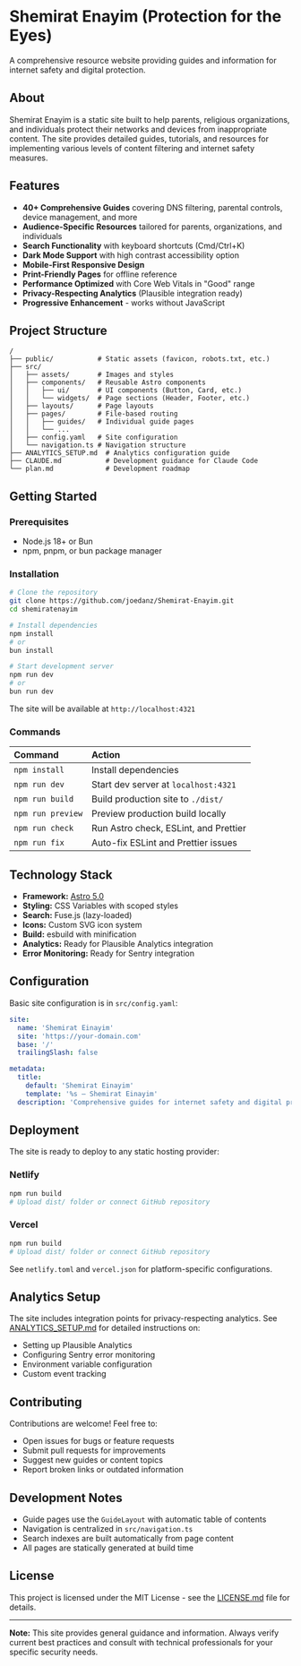 # Shemirat Enayim (Protection for the Eyes)

A comprehensive resource website providing guides and information for internet safety and digital protection.

## About

Shemirat Enayim is a static site built to help parents, religious organizations, and individuals protect their networks and devices from inappropriate content. The site provides detailed guides, tutorials, and resources for implementing various levels of content filtering and internet safety measures.

## Features

- **40+ Comprehensive Guides** covering DNS filtering, parental controls, device management, and more
- **Audience-Specific Resources** tailored for parents, organizations, and individuals
- **Search Functionality** with keyboard shortcuts (Cmd/Ctrl+K)
- **Dark Mode Support** with high contrast accessibility option
- **Mobile-First Responsive Design**
- **Print-Friendly Pages** for offline reference
- **Performance Optimized** with Core Web Vitals in "Good" range
- **Privacy-Respecting Analytics** (Plausible integration ready)
- **Progressive Enhancement** - works without JavaScript

## Project Structure

```
/
├── public/           # Static assets (favicon, robots.txt, etc.)
├── src/
│   ├── assets/       # Images and styles
│   ├── components/   # Reusable Astro components
│   │   ├── ui/       # UI components (Button, Card, etc.)
│   │   └── widgets/  # Page sections (Header, Footer, etc.)
│   ├── layouts/      # Page layouts
│   ├── pages/        # File-based routing
│   │   ├── guides/   # Individual guide pages
│   │   └── ...
│   ├── config.yaml   # Site configuration
│   └── navigation.ts # Navigation structure
├── ANALYTICS_SETUP.md  # Analytics configuration guide
├── CLAUDE.md           # Development guidance for Claude Code
└── plan.md             # Development roadmap
```

## Getting Started

### Prerequisites

- Node.js 18+ or Bun
- npm, pnpm, or bun package manager

### Installation

```bash
# Clone the repository
git clone https://github.com/joedanz/Shemirat-Enayim.git
cd shemiratenayim

# Install dependencies
npm install
# or
bun install

# Start development server
npm run dev
# or
bun run dev
```

The site will be available at `http://localhost:4321`

### Commands

| Command             | Action                                        |
|:--------------------|:----------------------------------------------|
| `npm install`       | Install dependencies                          |
| `npm run dev`       | Start dev server at `localhost:4321`          |
| `npm run build`     | Build production site to `./dist/`            |
| `npm run preview`   | Preview production build locally              |
| `npm run check`     | Run Astro check, ESLint, and Prettier         |
| `npm run fix`       | Auto-fix ESLint and Prettier issues           |

## Technology Stack

- **Framework:** [Astro 5.0](https://astro.build/)
- **Styling:** CSS Variables with scoped styles
- **Search:** Fuse.js (lazy-loaded)
- **Icons:** Custom SVG icon system
- **Build:** esbuild with minification
- **Analytics:** Ready for Plausible Analytics integration
- **Error Monitoring:** Ready for Sentry integration

## Configuration

Basic site configuration is in `src/config.yaml`:

```yaml
site:
  name: 'Shemirat Einayim'
  site: 'https://your-domain.com'
  base: '/'
  trailingSlash: false

metadata:
  title:
    default: 'Shemirat Einayim'
    template: '%s — Shemirat Einayim'
  description: 'Comprehensive guides for internet safety and digital protection'
```

## Deployment

The site is ready to deploy to any static hosting provider:

### Netlify

```bash
npm run build
# Upload dist/ folder or connect GitHub repository
```

### Vercel

```bash
npm run build
# Upload dist/ folder or connect GitHub repository
```

See `netlify.toml` and `vercel.json` for platform-specific configurations.

## Analytics Setup

The site includes integration points for privacy-respecting analytics. See [ANALYTICS_SETUP.md](./ANALYTICS_SETUP.md) for detailed instructions on:

- Setting up Plausible Analytics
- Configuring Sentry error monitoring
- Environment variable configuration
- Custom event tracking

## Contributing

Contributions are welcome! Feel free to:

- Open issues for bugs or feature requests
- Submit pull requests for improvements
- Suggest new guides or content topics
- Report broken links or outdated information

## Development Notes

- Guide pages use the `GuideLayout` with automatic table of contents
- Navigation is centralized in `src/navigation.ts`
- Search indexes are built automatically from page content
- All pages are statically generated at build time

## License

This project is licensed under the MIT License - see the [LICENSE.md](LICENSE.md) file for details.

---

**Note:** This site provides general guidance and information. Always verify current best practices and consult with technical professionals for your specific security needs.
